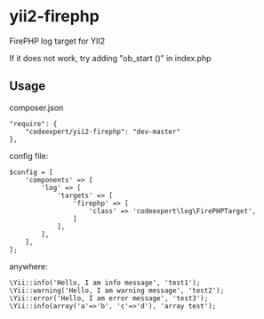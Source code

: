 yii2-firephp
============

FirePHP log target for YII2

If it does not work, try adding "ob_start ()" in index.php

Usage
-----

composer.json

	"require": {
        "codeexpert/yii2-firephp": "dev-master"
	},

config file:

    $config = [
        'components' => [
            'log' => [
                'targets' => [
                    'firephp' => [
                        'class' => 'codeexpert\log\FirePHPTarget',
                    ]
                ],
            ],
        ],
    ];


anywhere:

    \Yii::info('Hello, I am info message', 'test1');
    \Yii::warning('Hello, I am warning message', 'test2');
    \Yii::error('Hello, I am error message', 'test3');
    \Yii::info(array('a'=>'b', 'c'=>'d'), 'array test');
